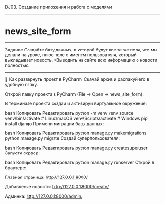DJ03. Создание приложения и работа с моделями
_______________________________________________________________________________
# news_site_form
_______________________________________________________________________________
 Задание
Создайте базу данных, в которой будут все те же поля, что мы делали на уроке, плюс поле с именем пользователя, который выкладывает новость.
*Выводить на сайте всю информацию о новости полностью.
_______________________________________________________________________________

🚀 Как развернуть проект в PyCharm:
Скачай архив и распакуй его в удобную папку.

Открой папку проекта в PyCharm (File → Open → news_site_form).

В терминале проекта создай и активируй виртуальное окружение:

bash
Копировать
Редактировать
python -m venv venv
source venv/bin/activate       # Linux/macOS
venv\Scripts\activate          # Windows
pip install django
Примени миграции базы данных:

bash
Копировать
Редактировать
python manage.py makemigrations
python manage.py migrate
Создай суперпользователя:

bash
Копировать
Редактировать
python manage.py createsuperuser
Запусти сервер:

bash
Копировать
Редактировать
python manage.py runserver
Открой в браузере:

Главная страница: http://127.0.0.1:8000/

Добавление новости: http://127.0.0.1:8000/create/

Админка: http://127.0.0.1:8000/admin/


